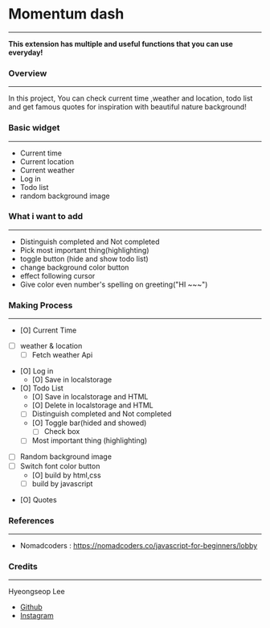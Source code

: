 # Momentum dash

---

**This extension has multiple and useful functions that you can use everyday!**

### Overview

---

In this project, You can check current time ,weather and location, todo list and get famous quotes for inspiration with beautiful nature background!

### Basic widget

---

- Current time
- Current location
- Current weather
- Log in
- Todo list
- random background image

### What i want to add

---

- Distinguish completed and Not completed
- Pick most important thing(highlighting)
- toggle button (hide and show todo list)
- change background color button
- effect following cursor
- Give color even number's spelling on greeting("HI ~~~")

### Making Process

---

- [O] Current Time
- [ ] weather & location
  - [ ] Fetch weather Api
- [O] Log in
  - [O] Save in localstorage
- [O] Todo List
  - [O] Save in localstorage and HTML
  - [O] Delete in localstorage and HTML
  - [ ] Distinguish completed and Not completed
  - [O] Toggle bar(hided and showed)
    - [ ] Check box
  - [ ] Most important thing (highlighting)
- [ ] Random background image
- [ ] Switch font color button
  - [O] build by html,css
  - [ ] build by javascript
- [O] Quotes

### References

---

- Nomadcoders : https://nomadcoders.co/javascript-for-beginners/lobby

### Credits

---

Hyeongseop Lee

- [Github](https://github.com/Hyeongseoplee/Momentum-dash)
- [Instagram](@ven_eeee)
